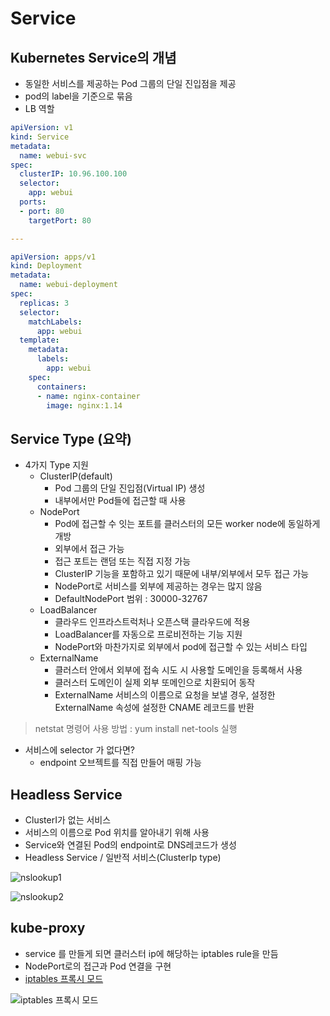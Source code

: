 # Service

## Kubernetes Service의 개념

* 동일한 서비스를 제공하는 Pod 그룹의 단일 진입점을 제공
* pod의 label을 기준으로 묶음
* LB 역할

```yml
apiVersion: v1
kind: Service
metadata:
  name: webui-svc
spec:
  clusterIP: 10.96.100.100
  selector:
    app: webui
  ports:
  - port: 80
    targetPort: 80

--- 

apiVersion: apps/v1
kind: Deployment
metadata:
  name: webui-deployment
spec:
  replicas: 3
  selector:
    matchLabels:
      app: webui
  template:
    metadata:
      labels:
        app: webui
    spec:
      containers:
      - name: nginx-container
        image: nginx:1.14

```

## Service Type (요약)

* 4가지 Type 지원
  * ClusterIP(default)
    * Pod 그룹의 단일 진입점(Virtual IP) 생성
    * 내부에서만 Pod들에 접근할 때 사용
  * NodePort
    * Pod에 접근할 수 잇는 포트를 클러스터의 모든 worker node에 동일하게 개방
    * 외부에서 접근 가능
    * 접근 포트는 랜덤 또는 직접 지정 가능
    * ClusterIP 기능을 포함하고 있기 때문에 내부/외부에서 모두 접근 가능
    * NodePort로 서비스를 외부에 제공하는 경우는 많지 않음
    * DefaultNodePort 범위 : 30000-32767
  * LoadBalancer
    * 클라우드 인프라스트럭처나 오픈스택 클라우드에 적용
    * LoadBalancer를 자동으로 프로비전하는 기능 지원
    * NodePort와 마찬가지로 외부에서 pod에 접근할 수 있는 서비스 타입
  * ExternalName
    * 클러스터 안에서 외부에 접속 시도 시 사용할 도메인을 등록해서 사용
    * 클러스터 도메인이 실제 외부 또메인으로 치환되어 동작
    * ExternalName 서비스의 이름으로 요청을 보낼 경우, 설정한 ExternalName 속성에 설정한 CNAME 레코드를 반환

>
> netstat 명령어 사용 방법 : yum install net-tools 실행
>


* 서비스에 selector 가 없다면?
  * endpoint 오브젝트를 직접 만들어 매핑 가능

## Headless Service

* ClusterI가 없는 서비스
* 서비스의 이름으로 Pod 위치를 알아내기 위해 사용
* Service와 연결된 Pod의 endpoint로 DNS레코드가 생성
* Headless Service / 일반적 서비스(ClusterIp type)

![nslookup1](https://lh3.googleusercontent.com/pw/AM-JKLVJRbykBHCdfBWupVpSf9GYacvZBbo9zexDlKbBWGYeRBE3vDVuFnbXTOejg7rT6mAz1PxdxGNQ2oYXqt2cJMs1FAIzAX7kcSK0GJQZ6pDLXgi_j8ryHXFtocybb0BAgbvepOsISAc3Hb-QggbDW0LdPw=w919-h418-no?authuser=0)

![nslookup2](https://lh3.googleusercontent.com/pw/AM-JKLWHhewKxJ_ljuKNcmIh8VaBedvdUEVr2udjvAzhYUwkEOphw-VUJ8t9r8i0ASvs69cZAJ8psh4ppwjAIPAk0p3jXwW5wQTRG8WRtfIZhJVHqXpI5VZ_Z8-zslLE7sS_bVdxaSm2C4gPMDsNMhHLwGJS5g=w899-h366-no?authuser=0)

## kube-proxy

* service 를 만들게 되면 클러스터 ip에 해당하는 iptables rule을 만듬
* NodePort로의 접근과 Pod 연결을 구현
* [iptables 프록시 모드](https://kubernetes.io/ko/docs/concepts/services-networking/service/#proxy-mode-iptables)


![iptables 프록시 모드](https://d33wubrfki0l68.cloudfront.net/27b2978647a8d7bdc2a96b213f0c0d3242ef9ce0/e8c9b/images/docs/services-iptables-overview.svg)